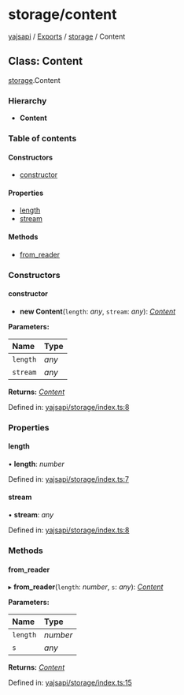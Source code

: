# storage/content

[yajsapi](https://github.com/golemfactory/yagna-docs/tree/9699eb3e934dbc2c15063c37bc7a317a2c47fef4/yajsapi/README.md) / [Exports](https://github.com/golemfactory/yagna-docs/tree/9699eb3e934dbc2c15063c37bc7a317a2c47fef4/yajsapi/modules.md) / [storage](../yajsapi-2/storage.md) / Content

## Class: Content

[storage](../yajsapi-2/storage.md).Content

### Hierarchy

* **Content**

### Table of contents

#### Constructors

* [constructor](storage.content.md#constructor)

#### Properties

* [length](storage.content.md#length)
* [stream](storage.content.md#stream)

#### Methods

* [from\_reader](storage.content.md#from_reader)

### Constructors

#### constructor

+ **new Content**\(`length`: _any_, `stream`: _any_\): [_Content_](storage.content.md)

**Parameters:**

| Name | Type |
| :--- | :--- |
| `length` | _any_ |
| `stream` | _any_ |

**Returns:** [_Content_](storage.content.md)

Defined in: [yajsapi/storage/index.ts:8](https://github.com/golemfactory/yajsapi/blob/0a8d8c8/yajsapi/storage/index.ts#L8)

### Properties

#### length

• **length**: _number_

Defined in: [yajsapi/storage/index.ts:7](https://github.com/golemfactory/yajsapi/blob/0a8d8c8/yajsapi/storage/index.ts#L7)

#### stream

• **stream**: _any_

Defined in: [yajsapi/storage/index.ts:8](https://github.com/golemfactory/yajsapi/blob/0a8d8c8/yajsapi/storage/index.ts#L8)

### Methods

#### from\_reader

▸ **from\_reader**\(`length`: _number_, `s`: _any_\): [_Content_](storage.content.md)

**Parameters:**

| Name | Type |
| :--- | :--- |
| `length` | _number_ |
| `s` | _any_ |

**Returns:** [_Content_](storage.content.md)

Defined in: [yajsapi/storage/index.ts:15](https://github.com/golemfactory/yajsapi/blob/0a8d8c8/yajsapi/storage/index.ts#L15)

